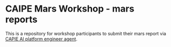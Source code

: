 # CAIPE Mars Workshop - mars reports

This is a repository for workshop participants to submit their mars report via [CAPIE AI platform engineer agent](https://cnoe-io.github.io/ai-platform-engineering/).
